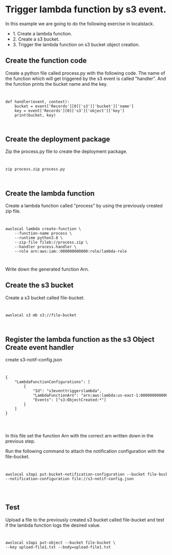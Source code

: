 <h1>Trigger lambda function by s3 event.</h1>
<p>
In this example we are going to do the following exercise in localstack.
<ul>
    <li>1. Create a lambda function.</li>
    <li>2. Create a s3 bucket.</li>
    <li>3. Trigger the lambda function on s3 bucket object creation.</li>
</ul>
</p>


<h2>Create the function code</h2>
<p>
Create a python file called process.py with the following code. The name of the function which will get triggered by the s3 event is called "handler". And the function prints the bucket name and the key.
</p>
<code>
<pre>
def handler(event, context):
    bucket = event['Records'][0]['s3']['bucket']['name']
    key = event['Records'][0]['s3']['object']['key']
    print(bucket, key)
</pre>
</code>

<h2>Create the deployment package</h2>
<p>
Zip the process.py file to create the deployment package.
</p>
<code>
<pre>
zip process.zip process.py
</pre>
</code>


<h2>Create the lambda function</h2>
<p>
Create a lambda function called "process" by using the previously created zip file.
</p>
<code>
<pre>
awslocal lambda create-function \
    --function-name process \
    --runtime python3.8 \
    --zip-file fileb://process.zip \
    --handler process.handler \
    --role arn:aws:iam::000000000000:role/lambda-role
</pre>
</code>
<p>
Write down the generated function Arn.
</p>


<h2>Create the s3 bucket</h2>
<p>
Create a s3 bucket called file-bucket.
</p>
<code>
<pre>
awslocal s3 mb s3://file-bucket
</pre>
</code>


<h2>Register the lambda function as the s3 Object Create event handler</h2>
<p>
create s3-notif-config.json
</p>
<code>
<pre>
{
    "LambdaFunctionConfigurations": [
        {
            "Id": "s3eventtriggerslambda",
            "LambdaFunctionArn": "arn:aws:lambda:us-east-1:000000000000:function:process",
            "Events": ["s3:ObjectCreated:*"]
        }
    ]
}

</pre>
</code>
<p>
In this file set the function Arn with the correct arn written down in the previous step.
</p>
<p>
Run the following command to attach the notification configuration with the file-bucket.
</p>
<code>
<pre>
awslocal s3api put-bucket-notification-configuration --bucket file-bucket \
--notification-configuration file://s3-notif-config.json

</pre>
</code>
<h2>Test</h2>
<p>
Upload a file to the previously created s3 bucket called file-bucket and test if the lambda function logs the desired value.
</p>
<code>
<pre>
awslocal s3api put-object --bucket file-bucket \
--key upload-file1.txt --body=upload-file1.txt


</pre>
</code>